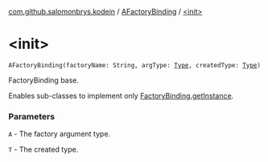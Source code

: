 [com.github.salomonbrys.kodein](../index.md) / [AFactoryBinding](index.md) / [&lt;init&gt;](.)

# &lt;init&gt;

`AFactoryBinding(factoryName: String, argType: `[`Type`](http://docs.oracle.com/javase/6/docs/api/java/lang/reflect/Type.html)`, createdType: `[`Type`](http://docs.oracle.com/javase/6/docs/api/java/lang/reflect/Type.html)`)`

FactoryBinding base.

Enables sub-classes to implement only [FactoryBinding.getInstance](../-factory-binding/get-instance.md).

### Parameters

`A` - The factory argument type.

`T` - The created type.